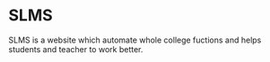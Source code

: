 # SLMS
SLMS is a website which automate whole college fuctions and helps students and teacher to work better.
